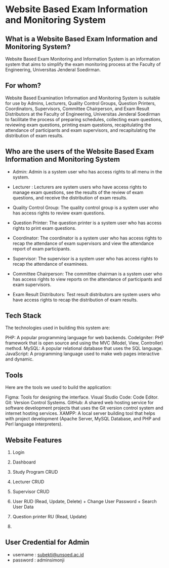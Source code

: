 # Website Based Exam Information and Monitoring System

## What is a Website Based Exam Information and Monitoring System?

Website Based Exam Monitoring and Information System is an information system that aims to simplify the exam monitoring process at the Faculty of Engineering, Universitas Jenderal Soedirman.

## For whom?

Website Based Examination Information and Monitoring System is suitable for use by Admins, Lecturers, Quality Control Groups, Question Printers, Coordinators, Supervisors, Committee Chairperson, and Exam Result Distributors at the Faculty of Engineering, Universitas Jenderal Soedirman to facilitate the process of preparing schedules, collecting exam questions, reviewing exam questions, printing exam questions, recapitulating the attendance of participants and exam supervisors, and recapitulating the distribution of exam results.

## Who are the users of the Website Based Exam Information and Monitoring System

- Admin: Admin is a system user who has access rights to all menu in the system.
  
- Lecturer : Lecturers are system users who have access rights to manage exam questions, see the results of the review of exam questions, and receive the distribution of exam results.
  
- Quality Control Group: The quality control group is a system user who has access rights to review exam questions.
  
- Question Printer: The question printer is a system user who has access rights to print exam questions.
  
- Coordinator: The coordinator is a system user who has access rights to recap the attendance of exam supervisors and view the attendance report of exam participants.
  
- Supervisor: The supervisor is a system user who has access rights to recap the attendance of examinees.
  
- Committee Chairperson: The committee chairman is a system user who has access rights to view reports on the attendance of participants and exam supervisors.
  
- Exam Result Distributors: Test result distributors are system users who have access rights to recap the distribution of exam results.

## Tech Stack

The technologies used in building this system are:

PHP: A popular programming language for web backends.
CodeIgniter: PHP framework that is open source and using the MVC (Model, View, Controller) method.
MySQL: A popular relational database that uses the SQL language.
JavaScript: A programming language used to make web pages interactive and dynamic.

## Tools

Here are the tools we used to build the application:

Figma: Tools for designing the interface.
Visual Studio Code: Code Editor.
Git: Version Control Systems.
GitHub: A shared web hosting service for software development projects that uses the Git version control system and internet hosting services.
XAMPP: A local server building tool that helps with project development (Apache Server, MySQL Database, and PHP and Perl language interpreters).

## Website Features

1. Login



2. Dashboard



3. Study Program CRUD



4. Lecturer CRUD



5. Supervisor CRUD

6. User RUD (Read, Update, Delete) + Change User Password + Search User Data

7. Question printer RU (Read, Update)

8. 

## User Credential for Admin

- username : subekti@unsoed.ac.id
- password : adminsimonji
